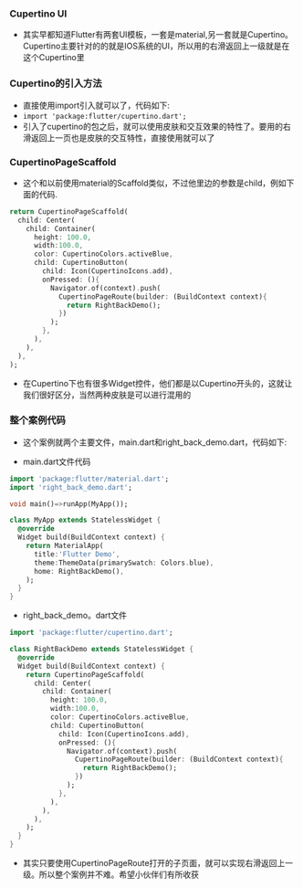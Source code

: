 ### Cupertino UI

* 其实早都知道Flutter有两套UI模板，一套是material,另一套就是Cupertino。Cupertino主要针对的的就是IOS系统的UI，所以用的右滑返回上一级就是在这个Cupertino里

### Cupertino的引入方法

* 直接使用import引入就可以了，代码如下:
* `import 'package:flutter/cupertino.dart';`
* 引入了cupertino的包之后，就可以使用皮肤和交互效果的特性了。要用的右滑返回上一页也是皮肤的交互特性，直接使用就可以了

### CupertinoPageScaffold

* 这个和以前使用material的Scaffold类似，不过他里边的参数是child，例如下面的代码.

```dart
return CupertinoPageScaffold(
  child: Center(
    child: Container(
      height: 100.0,
      width:100.0,
      color: CupertinoColors.activeBlue,
      child: CupertinoButton(
        child: Icon(CupertinoIcons.add),
        onPressed: (){
          Navigator.of(context).push(
            CupertinoPageRoute(builder: (BuildContext context){
              return RightBackDemo();
            })
          );
        },
      ),
    ),
  ),
);
```

* 在Cupertino下也有很多Widget控件，他们都是以Cupertino开头的，这就让我们很好区分，当然两种皮肤是可以进行混用的

### 整个案例代码

* 这个案例就两个主要文件，main.dart和right_back_demo.dart，代码如下:

* main.dart文件代码

```dart
import 'package:flutter/material.dart';
import 'right_back_demo.dart';

void main()=>runApp(MyApp());

class MyApp extends StatelessWidget {
  @override
  Widget build(BuildContext context) {
    return MaterialApp(
      title:'Flutter Demo',
      theme:ThemeData(primarySwatch: Colors.blue),
      home: RightBackDemo(),
    );
  }
}
```

* right_back_demo。dart文件

```dart
import 'package:flutter/cupertino.dart'; 

class RightBackDemo extends StatelessWidget {
  @override
  Widget build(BuildContext context) {
    return CupertinoPageScaffold(
      child: Center(
        child: Container(
          height: 100.0,
          width:100.0,
          color: CupertinoColors.activeBlue,
          child: CupertinoButton(
            child: Icon(CupertinoIcons.add),
            onPressed: (){
              Navigator.of(context).push(
                CupertinoPageRoute(builder: (BuildContext context){
                  return RightBackDemo();
                })
              );
            },
          ),
        ),
      ),
    );
  }
}
```

* 其实只要使用CupertinoPageRoute打开的子页面，就可以实现右滑返回上一级。所以整个案例并不难。希望小伙伴们有所收获